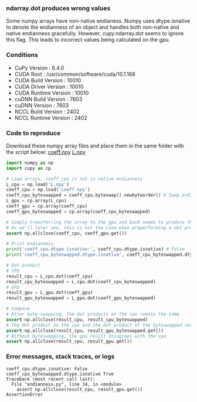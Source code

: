 ### ndarray.dot produces wrong values

Some numpy arrays have non-native endianess. Numpy uses dtype.isnative to denote the endianness of an object and handles both non-native and native endianness gracefully. However, cupy.ndarray.dot seems to ignore this flag. This leads to incorrect values being calculated on the gpu.

### Conditions
 - CuPy Version          : 6.4.0
 - CUDA Root             : /usr/common/software/cuda/10.1.168
 - CUDA Build Version    : 10010
 - CUDA Driver Version   : 10010
 - CUDA Runtime Version  : 10010
 - cuDNN Build Version   : 7603
 - cuDNN Version         : 7603
 - NCCL Build Version    : 2402
 - NCCL Runtime Version  : 2402

### Code to reproduce
Download these numpy array files and place them in the same folder with the script below: [coeff.npy](https://github.com/ziyaointl/gpu_specter/blob/cupy_legvander/issue/coeff.npy?raw=true) [L.npy](https://github.com/ziyaointl/gpu_specter/blob/cupy_legvander/issue/L.npy?raw=true)

```python
import numpy as np
import cupy as cp

# Load arrays, coeff_cpu is not in native endianness
L_cpu = np.load('L.npy')
coeff_cpu = np.load('coeff.npy')
coeff_cpu_byteswapped = coeff_cpu.byteswap().newbyteorder() # Swap endianness
L_gpu = cp.array(L_cpu)
coeff_gpu = cp.array(coeff_cpu)
coeff_gpu_byteswapped = cp.array(coeff_cpu_byteswapped)

# Simply transferring the array to the gpu and back seems to produce the expected result
# As we'll later see, this is not the case when properforming a dot product on the gpu
assert np.allclose(coeff_cpu, coeff_gpu.get())

# Print endianness
print('coeff_cpu.dtype.isnative:', coeff_cpu.dtype.isnative) # False
print('coeff_cpu_byteswapped.dtype.isnative', coeff_cpu_byteswapped.dtype.isnative) # True

# Dot product
# CPU
result_cpu = L_cpu.dot(coeff_cpu)
result_cpu_byteswapped = L_cpu.dot(coeff_cpu_byteswapped)
# GPU
result_gpu = L_gpu.dot(coeff_gpu)
result_gpu_byteswapped = L_gpu.dot(coeff_gpu_byteswapped)

# Compare
# After byte-swapping, the dot products on the cpu remain the same
assert np.allclose(result_cpu, result_cpu_byteswapped)
# The dot product on the cpu and the dot product of the byteswapped version on the gpu is also the same
assert np.allclose(result_cpu, result_gpu_byteswapped.get())
# Without byteswapping, the gpu result disagrees with the cpu
assert np.allclose(result_cpu, result_gpu.get())
```

### Error messages, stack traces, or logs
```
coeff_cpu.dtype.isnative: False
coeff_cpu_byteswapped.dtype.isnative True
Traceback (most recent call last):
  File "endianness.py", line 34, in <module>
    assert np.allclose(result_cpu, result_gpu.get())
AssertionError
```

